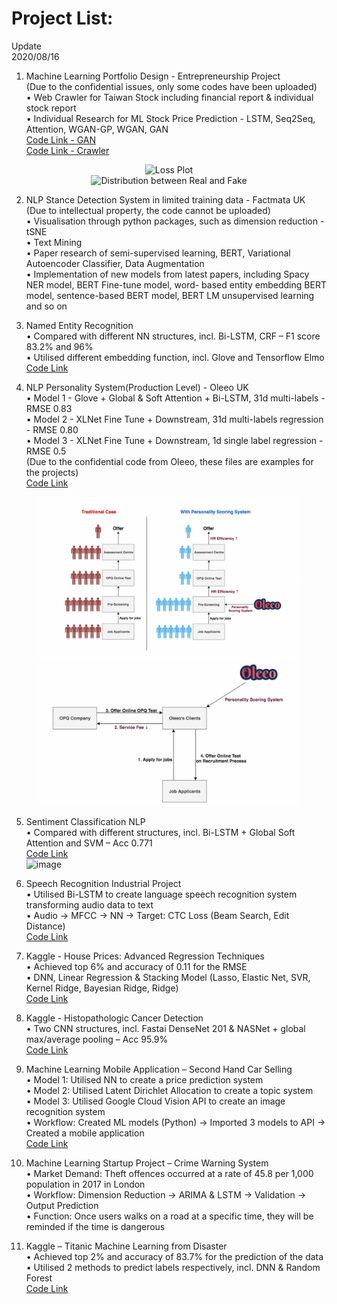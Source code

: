 # Project List:
Update     
2020/08/16  

1. Machine Learning Portfolio Design - Entrepreneurship Project  
(Due to the confidential issues, only some codes have been uploaded)   
•	Web Crawler for Taiwan Stock including financial report & individual stock report    
•	Individual Research for ML Stock Price Prediction - LSTM, Seq2Seq, Attention, WGAN-GP, WGAN, GAN  
[Code Link - GAN](https://github.com/ccalvin97/calvin-s-project/tree/master/GAN%20and%20VAE)  
[Code Link - Crawler](https://github.com/ccalvin97/calvin-s-project/tree/master/entrepreneurship_open_source)   

<div align="center">
<img src="https://github.com/ccalvin97/fund_design/blob/master/GAN%20and%20VAE/WGAN-GP/wgan-gp_loss.png" width="420" alt= "Loss Plot" />
</div>
<div align="center">
<img src="https://github.com/ccalvin97/fund_design/blob/master/GAN%20and%20VAE/WGAN-GP/wgan-gp_distribution_plot.png" width="420" alt= "Distribution between Real and Fake" />
</div>   



2. NLP Stance Detection System in limited training data - Factmata UK  
(Due to intellectual property, the code cannot be uploaded)   
•	Visualisation through python packages, such as dimension reduction - tSNE  
•	Text Mining  
•	Paper research of semi-supervised learning, BERT, Variational Autoencoder Classifier, Data Augmentation  
•	Implementation of new models from latest papers, including Spacy NER model, BERT Fine-tune model, word- based entity embedding BERT model, sentence-based BERT model, BERT LM unsupervised learning and so on   



3. Named Entity Recognition    
•	Compared with different NN structures, incl. Bi-LSTM, CRF – F1 score 83.2% and 96%   
•	Utilised different embedding function, incl. Glove and Tensorflow Elmo  
[Code Link](https://github.com/ccalvin97/calvin-s-project/tree/master/NLP_entity%20recognition)   


4. NLP Personality System(Production Level) - Oleeo UK    
•	Model 1 - Glove + Global & Soft Attention + Bi-LSTM, 31d multi-labels - RMSE 0.83  
•	Model 2 - XLNet Fine Tune + Downstream, 31d multi-labels regression - RMSE 0.80  
•	Model 3 - XLNet Fine Tune + Downstream,  1d single label regression - RMSE 0.5    
(Due to the confidential code from Oleeo, these files are examples for the projects)   
[Code Link](https://github.com/ccalvin97/calvin-s-project/tree/master/NLP%20Personality%20System-Oleeo%20UK)   


<div align="center">
<img src="https://github.com/ccalvin97/calvin-s-project/blob/master/NLP%20Personality%20System-Oleeo%20UK/dissertation_model_1/111.png" width="420" alt= "Business Application1" /><img src="https://github.com/ccalvin97/calvin-s-project/blob/master/NLP%20Personality%20System-Oleeo%20UK/dissertation_model_1/222.png" width="420" alt= "Business Application2" />
</div>


5. Sentiment Classification NLP  
•	Compared with different structures, incl. Bi-LSTM + Global Soft Attention and SVM – Acc 0.771  
[Code Link](https://github.com/ccalvin97/calvin-s-project/tree/master/NLP_sentiment%20classification)  
![image](https://github.com/ccalvin97/kaggle2/blob/master/NLP_sentiment%20classification/poster.gif) 

6. Speech Recognition Industrial Project  
•	Utilised Bi-LSTM to create language speech recognition system transforming audio data to text  
•	Audio → MFCC → NN → Target: CTC Loss (Beam Search, Edit Distance)  
[Code Link](https://github.com/ccalvin97/calvin-s-project/tree/master/audio%20recognition%20project)   


7. Kaggle - House Prices: Advanced Regression Techniques   
•	Achieved top 6% and accuracy of 0.11 for the RMSE  
•	DNN, Linear Regression & Stacking Model (Lasso, Elastic Net, SVR, Kernel Ridge, Bayesian Ridge, Ridge)   
[Code Link](https://github.com/ccalvin97/calvin-s-project/tree/master/akaggle/house_price_done%20(RMSE%200.11)%20%20httpswww.kaggle.comchouse-prices-advanced-regression-techniques)  

8. Kaggle - Histopathologic Cancer Detection  
•	Two CNN structures, incl. Fastai DenseNet 201 & NASNet + global max/average pooling – Acc 95.9%  
[Code Link](https://github.com/ccalvin97/calvin-s-project/tree/master/akaggle/cancer_kaggle)   

9. Machine Learning Mobile Application – Second Hand Car Selling  
•	Model 1: Utilised NN to create a price prediction system  
•	Model 2: Utilised Latent Dirichlet Allocation to create a topic system  
•	Model 3: Utilised Google Cloud Vision API to create an image recognition system  
•	Workflow: Created ML models (Python) → Imported 3 models to API → Created a mobile application  
[Code Link](https://github.com/ccalvin97/calvin-s-project/tree/master/Second%20hand%20car%20selling/car-price-prediction-regression--master)   


10. Machine Learning Startup Project – Crime Warning System   
•	Market Demand: Theft offences occurred at a rate of 45.8 per 1,000 population in 2017 in London   
•	Workflow: Dimension Reduction → ARIMA & LSTM → Validation → Output Prediction  
•	Function: Once users walks on a road at a specific time, they will be reminded if the time is dangerous  

11. Kaggle – Titanic Machine Learning from Disaster   
•	Achieved top 2% and accuracy of 83.7% for the prediction of the data  
•	Utilised 2 methods to predict labels respectively, incl. DNN & Random Forest  
[Code Link](https://github.com/ccalvin97/calvin-s-project/tree/master/akaggle/Titanic_done%20(83.7%25)%20%20httpswww.kaggle.comctitanic)    
